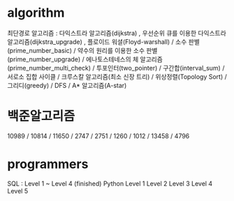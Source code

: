 
# algorithm 
최단경로 알고리즘 : 다익스트라 알고리즘(dijkstra) , 우선순위 큐를 이용한 다익스트라 알고리즘(dijkstra_upgrade) , 플로이드 워셜(Floyd-warshall) / 소수 판별(prime_number_basic) / 약수의 원리를 이용한 소수 판별(prime_number_upgrade) / 에나토스테네스의 체 알고리즘(prime_number_multi_check) / 투포인터(two_pointer) / 구간합(interval_sum) / 서로소 집합 사이클  / 크루스칼 알고리즘(최소 신장 트리) / 위상정렬(Topology Sort) / 그리디(greedy) / DFS / A* 알고리즘(A-star)
# 백준알고리즘
10989 / 10814 / 11650 / 2747 / 2751 / 1260 / 1012 / 13458 / 4796
# programmers
SQL : Level 1 ~ Level 4 (finished)
Python
    Level 1 
    Level 2
    Level 3
    Level 4 
    Level 5